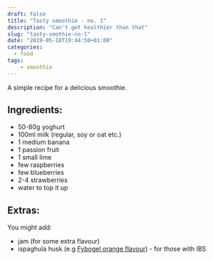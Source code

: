 ```yaml
---
draft: false
title: "Tasty smoothie - no. 1"
description: "Can't get healthier than that"
slug: "tasty-smothie-no-1"
date: "2019-05-18T19:44:50+01:00"
categories:
  - food
tags:
    - smoothie
---
```

A simple recipe for a delicious smoothie.

## Ingredients:

* 50-80g yoghurt
* 100ml milk (regular, soy or oat etc.)
* 1 medium banana
* 1 passion fruit
* 1 small lime
* few raspberries
* few blueberries
* 2-4 strawberries
* water to top it up


## Extras:

You might add:

* jam (for some extra flavour)
* ispaghula husk (e.g [Fybogel orange flavour](https://www.boots.com/fybogel-hi-fibre-orange-30-sachets-10052725)) - for those with IBS

